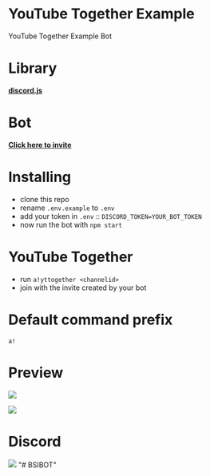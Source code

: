 # YouTube Together Example
YouTube Together Example Bot

# Library
**[discord.js](https://discord.js.org)**

# Bot
**[Click here to invite](https://discord.com/api/oauth2/authorize?client_id=674970405865390092&permissions=3073&scope=bot)**

# Installing
- clone this repo
- rename `.env.example` to `.env`
- add your token in `.env` :: `DISCORD_TOKEN=YOUR_BOT_TOKEN`
- now run the bot with `npm start`

# YouTube Together
- run `a!yttogether <channelid>`
- join with the invite created by your bot

# Default command prefix
`a!`

# Preview
![](https://raw.githubusercontent.com/Snowflake107/youtube-together-bot/main/preview/1.png)

![](https://raw.githubusercontent.com/Snowflake107/youtube-together-bot/main/preview/2.png)

# Discord
[![](https://i.imgur.com/f6hNUfc.png)](https://discord.gg/2SUybzb)
"# BSIBOT" 

